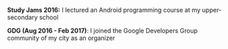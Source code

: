__Study Jams 2016:__ I lectured an Android programming course at my upper-secondary school

__GDG (Aug 2016 - Feb 2017)__: I joined the Google Developers Group community of my city as an organizer
